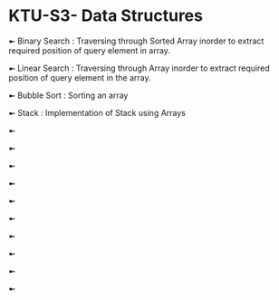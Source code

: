 # KTU-S3- Data Structures

➼ Binary Search : Traversing through Sorted Array inorder to extract required position of query element in array.

➼ Linear Search : Traversing through Array inorder to extract required position of query element in the array.

➼ Bubble Sort : Sorting an array

➼ Stack : Implementation of Stack using Arrays

➼

➼

➼

➼

➼

➼

➼

➼

➼

➼
